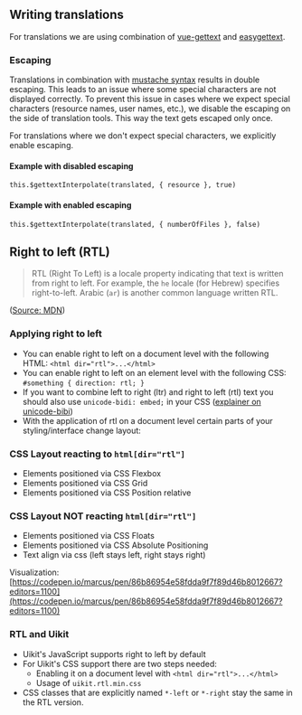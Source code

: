 ## Writing translations

For translations we are using combination of [vue-gettext](https://github.com/Polyconseil/vue-gettext) and [easygettext](https://github.com/polyconseil/easygettext).

### Escaping

Translations in combination with [mustache syntax](https://mustache.github.io/) results in double escaping. This leads to an issue where some special characters are not displayed correctly. To prevent this issue in cases where we expect special characters (resource names, user names, etc.), we disable the escaping on the side of translation tools. This way the text gets escaped only once.

For translations where we don't expect special characters, we explicitly enable escaping.

#### Example with disabled escaping

`this.$gettextInterpolate(translated, { resource }, true)`

#### Example with enabled escaping

`this.$gettextInterpolate(translated, { numberOfFiles }, false)`

## Right to left (RTL)

> RTL (Right To Left) is a locale property indicating that text is written from right to left. For example, the `he` locale (for Hebrew) specifies right-to-left. Arabic (`ar`) is another common language written RTL.

([Source: MDN](https://developer.mozilla.org/en-US/docs/Glossary/rtl))

### Applying right to left

- You can enable right to left on a document level with the following HTML: `<html dir="rtl">...</html>`
- You can enable right to left on an element level with the following CSS: `#something { direction: rtl; }`
- If you want to combine left to right (ltr) and right to left (rtl) text you should also use `unicode-bidi: embed;` in your CSS ([explainer on unicode-bibi](https://developer.mozilla.org/en-US/docs/Web/CSS/unicode-bidi))
- With the application of rtl on a document level certain parts of your styling/interface change layout:

### CSS Layout reacting to `html[dir="rtl"]`

- Elements positioned via CSS Flexbox
- Elements positioned via CSS Grid
- Elements positioned via CSS Position relative

### CSS Layout NOT reacting `html[dir="rtl"]`

- Elements positioned via CSS Floats
- Elements positioned via CSS Absolute Positioning
- Text align via css (left stays left, right stays right)

Visualization: [https://codepen.io/marcus/pen/86b86954e58fdda9f7f89d46b8012667?editors=1100](https://codepen.io/marcus/pen/86b86954e58fdda9f7f89d46b8012667?editors=1100)

### RTL and Uikit

- Uikit's JavaScript supports right to left by default
- For Uikit's CSS support there are two steps needed:
  - Enabling it on a document level with `<html dir="rtl">...</html>`
  - Usage of `uikit.rtl.min.css`
- CSS classes that are explicitly named `*-left` or `*-right` stay the same in the RTL version.
